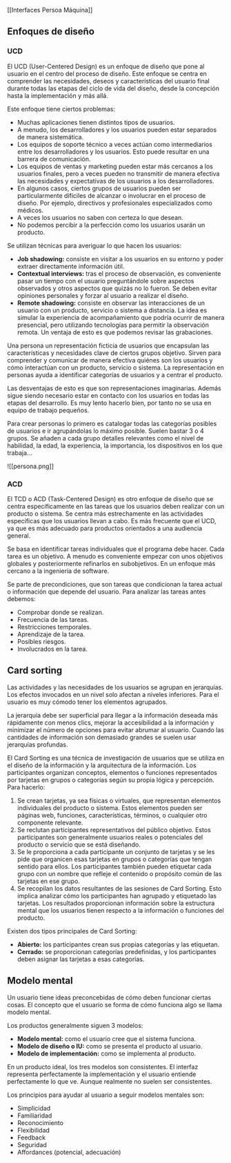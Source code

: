 [[Interfaces Persoa Máquina]]

## Enfoques de diseño

### UCD
El UCD (User-Centered Design) es un enfoque de diseño que pone al usuario en el centro del proceso de diseño. Este enfoque se centra en comprender las necesidades, deseos y características del usuario final durante todas las etapas del ciclo de vida del diseño, desde la concepción hasta la implementación y más allá.

Este enfoque tiene ciertos problemas:
+ Muchas aplicaciones tienen distintos tipos de usuarios. 
+ A menudo, los desarrolladores y los usuarios pueden estar separados de manera sistemática.
+ Los equipos de soporte técnico a veces actúan como intermediarios entre los desarrolladores y los usuarios. Esto puede resultar en una barrera de comunicación.
+ Los equipos de ventas y marketing pueden estar más cercanos a los usuarios finales, pero a veces pueden no transmitir de manera efectiva las necesidades y expectativas de los usuarios a los desarrolladores.
+ En algunos casos, ciertos grupos de usuarios pueden ser particularmente difíciles de alcanzar o involucrar en el proceso de diseño. Por ejemplo, directivos y profesionales especializados como médicos.
+ A veces los usuarios no saben con certeza lo que desean.
+ No podemos percibir a la perfección como los usuarios usarán un producto.

Se utilizan técnicas para averiguar lo que hacen los usuarios:
+ **Job shadowing:** consiste en visitar a los usuarios en su entorno y poder extraer directamente información útil.
+ **Contextual interviews:** tras el proceso de observación, es conveniente pasar un tiempo con el usuario preguntándole sobre aspectos observados y otros aspectos que quizás no lo fueron. Se deben evitar opiniones personales y forzar al usuario a realizar el diseño. 
+ **Remote shadowing:** consiste en observar las interacciones de un usuario con un producto, servicio o sistema a distancia. La idea es simular la experiencia de acompañamiento que podría ocurrir de manera presencial, pero utilizando tecnologías para permitir la observación remota. Un ventaja de esto es que podemos revisar las grabaciones. 

Una persona un representación ficticia de usuarios que encapsulan las características y necesidades clave de ciertos grupos objetivo. Sirven para comprender y comunicar de manera efectiva quiénes son los usuarios y cómo interactúan con un producto, servicio o sistema. La representación en personas ayuda a identificar categorías de usuarios y a centrar el producto.

Las desventajas de esto es que son representaciones imaginarias. Además sigue siendo necesario estar en contacto con los usuarios en todas las etapas del desarrollo. Es muy lento hacerlo bien, por tanto no se usa en equipo de trabajo pequeños.

Para crear personas lo primero es catalogar todas las categorías posibles de usuarios e ir agrupándolas lo máximo posible. Suelen bastar 3 o 4 grupos. Se añaden a cada grupo detalles relevantes como el nivel de habilidad, la edad, la experiencia, la importancia, los dispositivos en los que trabaja... 

![[persona.png]]

### ACD
El TCD o ACD (Task-Centered Design) es otro enfoque de diseño que se centra específicamente en las tareas que los usuarios deben realizar con un producto o sistema. Se centra más estrechamente en las actividades específicas que los usuarios llevan a cabo. Es más frecuente que el UCD, ya que es más adecuado para productos orientados a una audiencia general.

Se basa en identificar tareas individuales que el programa debe hacer. Cada tarea es un objetivo. A menudo es conveniente empezar con unos objetivos globales y posteriormente refinarlos en subobjetivos. En un enfoque más cercano a la ingeniería de software.

Se parte de precondiciones, que son tareas que condicionan la tarea actual o información que depende del usuario. Para analizar las tareas antes debemos:
+ Comprobar donde se realizan.
+ Frecuencia de las tareas.
+ Restricciones temporales.
+ Aprendizaje de la tarea.
+ Posibles riesgos.
+ Involucrados en la tarea.

## Card sorting
Las actividades y las necesidades de los usuarios se agrupan en jerarquías. Los efectos invocados en un nivel solo afectan a niveles inferiores. Para el usuario es muy cómodo tener los elementos agrupados.

La jerarquía debe ser superficial para llegar a la información deseada más rápidamente con menos clics, mejorar la accesibilidad a la información y minimizar el número de opciones para evitar abrumar al usuario. Cuando las cantidades de información son demasiado grandes se suelen usar jerarquías profundas.

El Card Sorting es una técnica de investigación de usuarios que se utiliza en el diseño de la información y la arquitectura de la información. Los participantes organizan conceptos, elementos o funciones representados por tarjetas en grupos o categorías según su propia lógica y percepción. Para hacerlo:
1. Se crean tarjetas, ya sea físicas o virtuales, que representan elementos individuales del producto o sistema. Estos elementos pueden ser páginas web, funciones, características, términos, o cualquier otro componente relevante. 
2. Se reclutan participantes representativos del público objetivo. Estos participantes son generalmente usuarios reales o potenciales del producto o servicio que se está diseñando.
3. Se le proporciona a cada participante un conjunto de tarjetas y se les pide que organicen esas tarjetas en grupos o categorías que tengan sentido para ellos. Los participantes también pueden etiquetar cada grupo con un nombre que refleje el contenido o propósito común de las tarjetas en ese grupo.
4. Se recopilan los datos resultantes de las sesiones de Card Sorting. Esto implica analizar cómo los participantes han agrupado y etiquetado las tarjetas. Los resultados proporcionan información sobre la estructura mental que los usuarios tienen respecto a la información o funciones del producto.

Existen dos tipos principales de Card Sorting:
+ **Abierto:** los participantes crean sus propias categorías y las etiquetan.
+ **Cerrado:** se proporcionan categorías predefinidas, y los participantes deben asignar las tarjetas a esas categorías.

## Modelo mental
Un usuario tiene ideas preconcebidas de cómo deben funcionar ciertas cosas. El concepto que el usuario se forma de cómo funciona algo se llama modelo mental.

Los productos generalmente siguen 3 modelos:
+ **Modelo mental:** como el usuario cree que el sistema funciona.
+ **Modelo de diseño o IU:** como se presenta el producto al usuario.
+ **Modelo de implementación:** como se implementa al producto.

En un producto ideal, los tres modelos son consistentes. El interfaz representa perfectamente la implementación y el usuario entiende perfectamente lo que ve. Aunque realmente no suelen ser consistentes. 

Los principios para ayudar al usuario a seguir modelos mentales son:
+ Simplicidad
+ Familiaridad
+ Reconocimiento
+ Flexibilidad
+ Feedback
+ Seguridad
+ Affordances (potencial, adecuación)